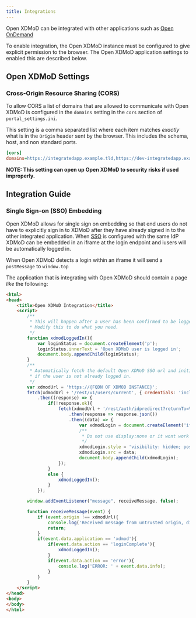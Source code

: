 ```yaml
---
title: Integrations
---
```


Open XDMoD can be integrated with other applications such as [Open OnDemand](https://openondemand.org/)

To enable integration, the Open XDMoD instance must be configured to give explicit permission to the browser.
The Open XDMoD application settings to enabled this are described below.

## Open XDMoD Settings

### Cross-Origin Resource Sharing (CORS)
To allow CORS  a list of domains that are allowed to communicate with Open XDMoD is configured in
the `domains` setting in the `cors` section of `portal_settings.ini`.

This setting is a comma separated list where each item matches *exactly* what is in the `Origin` header sent by the browser.
This includes the schema, host, and non standard ports.

```ini
[cors]
domains=https://integratedapp.example.tld,https://dev-integratedapp.example.tld:8080
```

**NOTE: This setting can open up Open XDMoD to security risks if used improperly.**

## Integration Guide

### Single Sign-on (SSO) Embedding
Open XDMoD allows for single sign on embedding so that end users do not have to explicitly sign
in to XDMoD after they have already signed in to the other integrated application.
When [SSO](simpleSAMLphp.html) is configured with the same IdP XDMoD can be embedded in an
iframe at the login endpoint and iusers will be automatically logged in.

When Open XDMoD detects a login within an iframe it will send a `postMessage` to `window.top`

The application that is integrating with Open XDMoD should contain a page *like* the following:

```html
<html>
<head>
    <title>Open XDMoD Integration</title>
    <script>
        /**
         * This will happen after a user has been confirmed to be logged in to Open XDMoD.
         * Modify this to do what you need.
         */
        function xdmodLoggedIn(){
            var loginStatus = document.createElement('p');
            loginStatus.innerText = 'Open XDMoD user is logged in';
            document.body.appendChild(loginStatus);
        }
        /**
         * Automatically fetch the default Open XDMoD SSO url and initialize the login
         * if the user is not already logged in.
         */
        var xdmodUrl = 'https://{FQDN OF XDMOD INSTANCE}';
        fetch(xdmodUrl + '/rest/v1/users/current', { credentials: 'include' })
            .then((response) => {
                if(!response.ok){
                    fetch(xdmodUrl + '/rest/auth/idpredirect?returnTo=%2Fgui%2Fgeneral%2Flogin.php')
                        .then(response => response.json())
                        .then((data) => {
                            var xdmodLogin = document.createElement('iframe');
                            /**
                             * Do not use display:none or it wont work in Firefox
                             */
                            xdmodLogin.style = 'visibility: hidden; position: absolute;left: -1000px';
                            xdmodLogin.src = data;
                            document.body.appendChild(xdmodLogin);
                    });
                }
                else {
                    xdmodLoggedIn();
                }
            });

        window.addEventListener("message", receiveMessage, false);

        function receiveMessage(event) {
            if (event.origin !== xdmodUrl){
                console.log('Received message from untrusted origin, discarding');
                return;
            }
            if(event.data.application == 'xdmod'){
                if(event.data.action == 'loginComplete'){
                    xdmodLoggedIn();
                }
                if(event.data.action == 'error'){
                    console.log('ERROR: ' + event.data.info);
                }
            }
        }
    </script>
</head>
<body>
</body>
</html>
```
